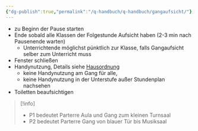 ```yaml
---
{"dg-publish":true,"permalink":"/q-handbuch/q-handbuch/gangaufsicht/"}
---
```


* zu Beginn der Pause starten
* Ende sobald alle Klassen der Folgestunde Aufsicht haben (2-3 min nach Pausenende warten)
	* Unterrichtende möglichst pünktlich zur Klasse, falls Gangaufsicht selber zum Unterricht muss
* Fenster schließen
* Handynutzung, Details  siehe [Hausordnung](https://www.grg3.at/hausordnung/)
	* keine Handynutzung am Gang für alle,
	* keine Handynutzung in der Unterstufe außer Stundenplan nachsehen
* Toiletten beaufsichtigen

>[!info]
>* P1 bedeutet Parterre Aula und Gang zum kleinen Turnsaal
>* P2 bedeutet Parterre Gang von blauer Tür bis Musiksaal
